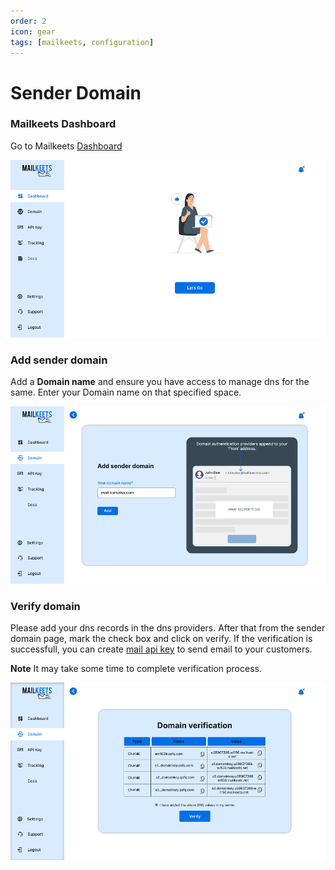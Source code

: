 ```yaml
---
order: 2
icon: gear
tags: [mailkeets, configuration]
---
```


# Sender Domain

### Mailkeets Dashboard

Go to Mailkeets [Dashboard](https://kursaha.com/mailkeets)

![Add Sender Domain](/static/images/add_sender_identity.png)

### Add sender domain

Add a **Domain name** and ensure you have access to manage dns for the same.
Enter your Domain name on that specified space.

![Add Domain name](/static/images/add_domain_name.png)

### Verify domain

Please add your dns records in the dns providers. After that from the sender domain page, mark the check box and click on verify.
If the verification is successfull, you can create [mail api key](../settings/ApiKey.md) to send email to your customers.

**Note**
It may take some time to complete verification process.

![Add Dns records](/static/images/add_dns_record.png)
